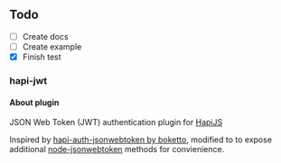 ## Todo

- [ ] Create docs
- [ ] Create example
- [x] Finish test

### hapi-jwt
<!--
#### Instalation

> npm install hapi-jwt --save
-->
#### About plugin

JSON Web Token (JWT) authentication plugin for [HapiJS](https://github.com/spumko/hapi)

Inspired by [hapi-auth-jsonwebtoken by boketto](https://github.com/boketto/hapi-auth-jsonwebtoken), modified to to expose
 additional [node-jsonwebtoken](https://github.com/auth0/node-jsonwebtoken) methods for convienience.
